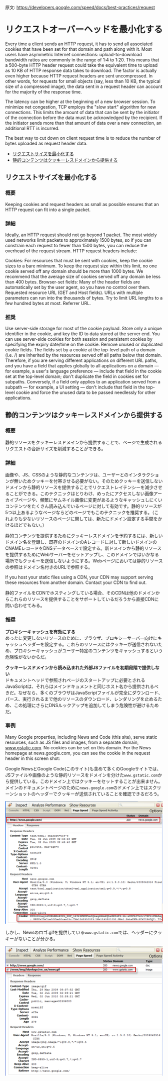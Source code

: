 原文: https://developers.google.com/speed/docs/best-practices/request

# リクエストオーバーヘッドを最小化する

Every time a client sends an HTTP request, it has to send all associated cookies that have been set for that domain and path along with it. Most users have asymmetric Internet connections: upload-to-download bandwidth ratios are commonly in the range of 1:4 to 1:20. This means that a 500-byte HTTP header request could take the equivalent time to upload as 10 KB of HTTP response data takes to download. The factor is actually even higher because HTTP request headers are sent uncompressed. In other words, for requests for small objects (say, less than 10 KB, the typical size of a compressed image), the data sent in a request header can account for the majority of the response time.

The latency can be higher at the beginning of a new browser session. To minimize net congestion, TCP employs the "slow start" algorithm for new connections. This limits the amount of data that can be sent by the initiator of the connection before the data must be acknowledged by the recipient. If the initiator sends more than that amount of data over a new connection, an additional RTT is incurred. 

The best way to cut down on client request time is to reduce the number of bytes uploaded as request header data.

+ [リクエストサイズを最小化する](#リクエストサイズを最小化する)
+ [静的コンテンツはクッキーレスドメインから提供する](#静的コンテンツはクッキーレスドメインから提供する)



## リクエストサイズを最小化する


### 概要

Keeping cookies and request headers as small as possible ensures that an HTTP request can fit into a single packet.

### 詳細

Ideally, an HTTP request should not go beyond 1 packet. The most widely used networks limit packets to approximately 1500 bytes, so if you can constrain each request to fewer than 1500 bytes, you can reduce the overhead of the request stream. HTTP request headers include:

Cookies: For resources that must be sent with cookies, keep the cookie sizes to a bare minimum.  To keep the request size within this limit, no one cookie served off any domain should be more than 1000 bytes. We recommend that the average size of cookies served off any domain be less than 400 bytes.
Browser-set fields: Many of the header fields are automatically set by the user agent, so you have no control over them. 
Requested resource URL (GET and Host fields). URLs with multiple parameters can run into the thousands of bytes. Try to limit URL lengths to a few hundred bytes at most.
Referrer URL.

### 推奨

Use server-side storage for most of the cookie payload.
Store only a unique identifier in the cookie, and key the ID to data stored at the server end. You can use server-side cookies for both session and persistent cookies by specifying the expiry date/time on the cookie.
Remove unused or duplicated cookie fields.
The fields set by a cookie at the top-level path of a domain (i.e. /) are inherited by the resources served off all paths below that domain. Therefore, if you are serving different applications on different URL paths, and you have a field that applies globally to all applications on a domain — for example, a user's language preference — include that field in the cookie set at the top-level domain; don't duplicate the field in cookies set for subpaths. Conversely, if a field only applies to an application served from a subpath — for example, a UI setting — don't include that field in the top-level cookie and force the unused data to be passed needlessly for other applications.


## 静的コンテンツはクッキーレスドメインから提供する

### 概要

静的リソースをクッキーレスドメインから提供することで、ページで生成されるリクエストの合計サイズを削減することができる。

### 詳細

画像や、JS、CSSのような静的なコンテンツは、ユーザーとのインタラクションが無いためクッキーを付帯させる必要がない。そのためクッキーを送信しないドメインから静的リソースを提供することでリクエストレイテンシーを減少させることができる。このテクニックはとりわけ、めったにアクセスしない画像アーカイブページや、頻繁にサムネイル画像に変更があるようなキャッシュしにくいコンテンツをたくさん読み込んでいるページに対して有効です。静的リソースが5つ以上あるようなページならどのページでもこのテクニックを推奨する。（これよりも少ないリソースのページに関しては、新たにドメイン設定する手間をかけるほどでもない。）

静的コンテンツを提供するためにクッキーレスドメインを予約するには、新しいドメイン名を登録し、既存のドメインのAレコードに対して新しいドメインのCNAMEレコードをDNSデータベースで設定する。新ドメインから静的リソースを提供するためにWebサーバーをセットアップし、このドメインではいかなる場所でもクッキーを送信しないようにする。Webページにおいては静的リソースの参照はドメイン名付きのURLで参照する。

If you host your static files using a CDN, your CDN may support serving these resources from another domain. Contact your CDN to find out.

静的ファイルをCDNでホスティングしている場合、そのCDNは他のドメインからこれらのリソースを提供することをサポートしているだろうから直接CDNに問い合わせてみる。


### 推奨

__プロキシーキャッシュを有効にする__  
めったに変更しないリソースのために、ブラウザ、プロキシーサーバー向けにキャッシュヘッダーを設定する。これらのリソースにはクッキーが送信されないため、プロキシーキャッシュがユーザー特定のコンテンツをキャッシュするという危険性がないからだ。

__クッキーレスドメインから読み込まれた外部JSファイルを初期段階で提供しない__  
ドキュメントヘッドで参照されページのスタートアップに必要とされるJavaScriptは、それらはメインドキュメントと同じホスト名から提供されるべきだ。なぜなら、多くのブラウザはJavaScriptファイルが完全にダウンロード、パース、実行されるまで他のリソースのダウンロード、レンダリングを止めるため、この処理にさらにDNSルックアップを追加してしまう危険性が避けるためだ。


### 事例

Many Google properties, including News and Code (this site), serve static resources, such as JS files and images, from a separate domain, www.gstatic.com. No cookies can be set on this domain. For the News homepage at news.google.com, you can see the cookie in the request header in this screen shot:

Google NewsとGoogle Code(このサイト)も含めて多くのGoogleサイトでは、JSファイルや画像のような静的リソースをドメインを分けた`www.gstatic.com`から提供している。このドメイン上ではクッキーをセットすることが出来ません。メインのドキュメントページのために`news.google.com`のドメイン上ではスクリーンショットのヘッダーでクッキーが送信されていることを確認できるだろう。

![](../../images/cookieheader1.png)

しかし、Newsのロゴ.gifを提供している`www.gstatic.com`では、ヘッダーにクッキーがないことが分かる。


![](../../images/cookieheader2.png)



















